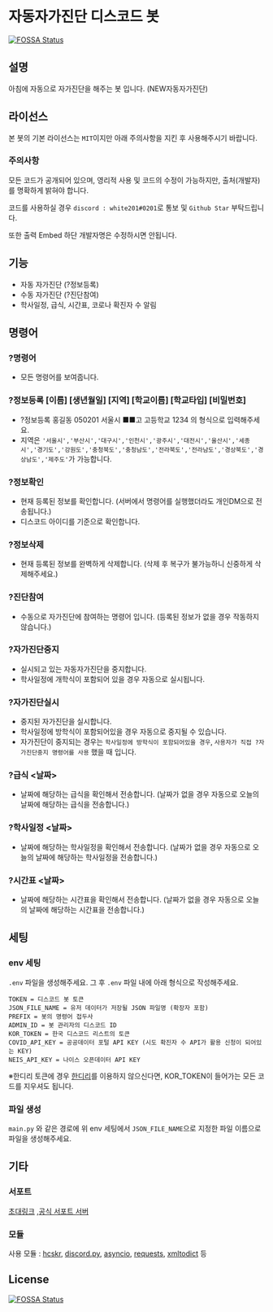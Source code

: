 # 자동자가진단 디스코드 봇
[![FOSSA Status](https://app.fossa.com/api/projects/git%2Bgithub.com%2Ftmddn3070%2FCOVID19_AutoSelfCheckDiscordBotReboot.svg?type=shield)](https://app.fossa.com/projects/git%2Bgithub.com%2Ftmddn3070%2FCOVID19_AutoSelfCheckDiscordBotReboot?ref=badge_shield)


## 설명
아침에 자동으로 자가진단을 해주는 봇 입니다. (NEW자동자가진단)

## 라이선스

본 봇의 기본 라이선스는 `MIT`이지만 아래 주의사항을 지킨 후 사용해주시기 바랍니다.

### 주의사항
모든 코드가 공개되어 있으며, 영리적 사용 및 코드의 수정이 가능하지만, 출처(개발자)를 명확하게 밝혀야 합니다.

코드를 사용하실 경우 `discord : white201#0201`로 통보 및 `Github Star` 부탁드립니다.

또한 출력 Embed 하단 개발자명은 수정하시면 안됩니다.

## 기능

- 자동 자가진단 (?정보등록)
- 수동 자가진단 (?진단참여)
- 학사일정, 급식, 시간표, 코로나 확진자 수 알림

## 명령어

### ?명령어
- 모든 명령어를 보여줍니다.

### ?정보등록 [이름] [생년월일] [지역] [학교이름] [학교타입] [비밀번호]
- ?정보등록 홍길동 050201 서울시 ■■고 고등학교 1234 의 형식으로 입력해주세요.
- 지역은 `'서울시','부산시','대구시','인천시','광주시','대전시','울산시','세종시','경기도','강원도','충청북도','충청남도','전라북도','전라남도','경상북도','경상남도','제주도'`가 가능합니다.

### ?정보확인
- 현재 등록된 정보를 확인합니다. (서버에서 명령어를 실행했더라도 개인DM으로 전송됩니다.)
- 디스코드 아이디를 기준으로 확인합니다.

### ?정보삭제
- 현재 등록된 정보를 완벽하게 삭제합니다. (삭제 후 복구가 불가능하니 신중하게 삭제해주세요.)

### ?진단참여
- 수동으로 자가진단에 참여하는 명령어 입니다. (등록된 정보가 없을 경우 작동하지 않습니다.)

### ?자가진단중지
- 실시되고 있는 자동자가진단을 중지합니다.
- 학사일정에 개학식이 포함되어 있을 경우 자동으로 실시됩니다.

### ?자가진단실시
- 중지된 자가진단을 실시합니다.
- 학사일정에 방학식이 포함되어있을 경우 자동으로 중지될 수 있습니다.
- 자가진단이 중지되는 경우는 `학사일정에 방학식이 포함되어있을 경우`, `사용자가 직접 ?자가진단중지 명령어를 사용` 했을 때 입니다.

### ?급식 <날짜>
- 날짜에 해당하는 급식을 확인해서 전송합니다. (날짜가 없을 경우 자동으로 오늘의 날짜에 해당하는 급식을 전송합니다.)

### ?학사일정 <날짜>
- 날짜에 해당하는 학사일정을 확인해서 전송합니다. (날짜가 없을 경우 자동으로 오늘의 날짜에 해당하는 학사일정을 전송합니다.)

### ?시간표 <날짜>
- 날짜에 해당하는 시간표을 확인해서 전송합니다. (날짜가 없을 경우 자동으로 오늘의 날짜에 해당하는 시간표을 전송합니다.)

## 세팅
### env 세팅
`.env` 파일을 생성해주세요.
그 후 `.env` 파일 내에 아래 형식으로 작성해주세요.
```
TOKEN = 디스코드 봇 토큰
JSON_FILE_NAME = 유저 데이터가 저장될 JSON 파일명 (확장자 포함)
PREFIX = 봇의 명령어 접두사
ADMIN_ID = 봇 관리자의 디스코드 ID
KOR_TOKEN = 한국 디스코드 리스트의 토큰
COVID_API_KEY = 공공데이터 포털 API KEY (시도 확진자 수 API가 활용 신청이 되어있는 KEY)
NEIS_API_KEY = 나이스 오픈데이터 API KEY
```

※한디리 토큰에 경우 [한디리](https://koreanbots.dev/bots/)를 이용하지 않으신다면, KOR_TOKEN이 들어가는 모든 코드를 지우셔도 됩니다.

### 파일 생성
`main.py` 와 같은 경로에 위 env 세팅에서 `JSON_FILE_NAME`으로 지정한 파일 이름으로 파일을 생성해주세요.

## 기타
### 서포트
[초대링크](https://discord.com/api/oauth2/authorize?client_id=846650618701283359&permissions=2184703040&scope=bot) ,[공식 서포트 서버](https://discord.gg/bhJEbEgHED)
### 모듈
사용 모듈 : [hcskr](https://pypi.org/project/hcskr/), [discord.py](https://pypi.org/project/discord.py/), [asyncio](https://pypi.org/project/asyncio/), [requests](https://pypi.org/project/requests/), [xmltodict](https://pypi.org/project/xmltodict3/) 등


## License
[![FOSSA Status](https://app.fossa.com/api/projects/git%2Bgithub.com%2Ftmddn3070%2FCOVID19_AutoSelfCheckDiscordBotReboot.svg?type=large)](https://app.fossa.com/projects/git%2Bgithub.com%2Ftmddn3070%2FCOVID19_AutoSelfCheckDiscordBotReboot?ref=badge_large)